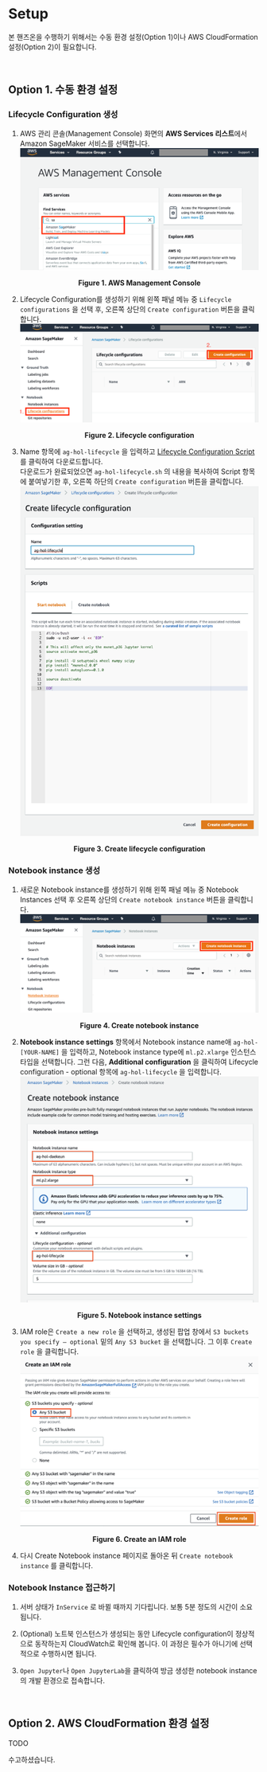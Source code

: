# Setup
본 핸즈온을 수행하기 위해서는 수동 환경 설정(Option 1)이나 AWS CloudFormation 설정(Option 2)이 필요합니다.

<br>

## Option 1. 수동 환경 설정

### Lifecycle Configuration 생성
1. AWS 관리 콘솔(Management Console) 화면의 **AWS Services 리스트**에서 Amazon SageMaker 서비스를 선택합니다.
    ![fig01](./imgs/fig01.png)
    **<center>Figure 1. AWS Management Console</center>**      

1. Lifecycle Configuration를 생성하기 위해 왼쪽 패널 메뉴 중 `Lifecycle configurations` 을 선택 후, 오른쪽 상단의 `Create configuration` 버튼을 클릭합니다.
    ![fig02](./imgs/fig02.png)
    **<center>Figure 2. Lifecycle configuration</center>**     

1. Name 항목에 `ag-hol-lifecycle` 을 입력하고 <a href="TODO" download target="_blank">Lifecycle Configuration Script</a>를 클릭하여 다운로드합니다.<br>
다운로드가 완료되었으면 `ag-hol-lifecycle.sh` 의 내용을 복사하여 Script 항목에 붙여넣기한 후, 오른쪽 하단의 `Create configuration` 버튼을 클릭합니다. 
    ![fig03](./imgs/fig03.png)
    **<center>Figure 3. Create lifecycle configuration</center>**     

### Notebook instance 생성

1. 새로운 Notebook instance를 생성하기 위해 왼쪽 패널 메뉴 중 Notebook Instances 선택 후 오른쪽 상단의 `Create notebook instance` 버튼을 클릭합니다.
    ![fig04](./imgs/fig04.png)
    **<center>Figure 4. Create notebook instance</center>** 

1. **Notebook instance settings** 항목에서 Notebook instance name애 `ag-hol-[YOUR-NAME]` 을 입력하고, Notebook instance type에 `ml.p2.xlarge` 인스턴스 타입을 선택합니다. 그런 다음, **Additional configuration** 을 클릭하여 Lifecycle configuration - optional 항목에 `ag-hol-lifecycle` 을 입력합니다.
    ![fig05](./imgs/fig05.png)
    **<center>Figure 5. Notebook instance settings</center>**     

1. IAM role은 `Create a new role` 을 선택하고, 생성된 팝업 창에서 `S3 buckets you specify – optional` 밑의 `Any S3 bucket` 을 선택합니다. 그 이후 `Create role` 을 클릭합니다.
    ![fig06](./imgs/fig06.png)
    **<center>Figure 6. Create an IAM role</center>**     

1. 다시 Create Notebook instance 페이지로 돌아온 뒤 `Create notebook instance` 를 클릭합니다.

### Notebook Instance 접근하기

1. 서버 상태가 `InService` 로 바뀔 때까지 기다립니다. 보통 5분 정도의 시간이 소요 됩니다. 

1. (Optional) 노트북 인스턴스가 생성되는 동안 Lifecycle configuration이 정상적으로 동작하는지 CloudWatch로 확인해 봅니다. 이 과정은 필수가 아니기에 선택적으로 수행하시면 됩니다.

1. `Open Jupyter`나 `Open JupyterLab`을 클릭하여 방금 생성한 notebook instance의 개발 환경으로 접속합니다.

<br>

## Option 2. AWS CloudFormation 환경 설정
TODO

수고하셨습니다. 